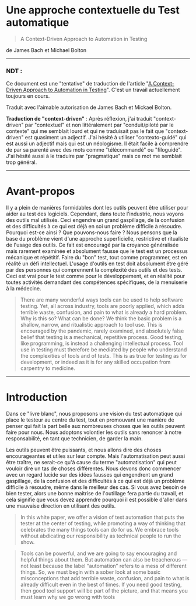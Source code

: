 # Une approche contextuelle du Test automatique

> A Context-Driven Approach to Automation in Testing

de James Bach et Michael Bolton

-------------------
### NDT : 
  Ce document est une "tentative" de traduction de l'article "[A Context-Driven Approach to Automation in Testing](http://www.satisfice.com/articles/cdt-automation.pdf)".
  C'est un travail actuellement toujours en cours.
  
  Traduit avec l'aimable autorisation de James Bach et Mickael Bolton.
  
**Traduction de "context-driven"** :
Après réflexion, j'ai traduit "context-driven" par "contextuel" et non littéralement par "conduit/piloté par le contexte" qui me semblait lourd et qui ne traduisait pas le fait que "context-driven" est quasiment un adjectif.
J'ai hésité à utiliser "contexto-guidé" qui est aussi un adjectif mais qui est un néologisme. Il était facile à comprendre de par sa parenté avec des mots comme "télécommandé" ou "filoguidé".  
J'ai hésité aussi à le traduire par "pragmatique" mais ce mot me semblait trop général.

-------------------

# Avant-propos

Il y a plein de manières formidables dont les outils peuvent être utiliser pour aider au test des logiciels. Cependant, dans toute l'industrie, nous  voyons des outils mal utilisés. Ceci engendre un grand gaspillage, de la confusion et des difficultés à ce qui est déjà en soi un problème difficile à résoudre. Pourquoi est-ce ainsi ? Que pouvons-nous faire ? Nous pensons que la base du problème vient d'une approche superficielle, restrictive et ritualiste de l'usage des outils. Ce fait est encouragé par la croyance généralisée mais rarement examinée et absolument fausse que le test est un processus mécanique et répétitif. Faire du "bon" test, tout comme programmer, est en réalité un défi intellectuel. L'usage d'outils en test doit absolument être géré par des personnes qui comprennent la complexité des outils et des tests. Ceci est vrai pour le test comme pour le développement, et en réalité pour toutes activités demandant des compétences spécifiques, de la menuiserie à la médecine.

> There are many wonderful ways tools can be used to help software testing. Yet, all across
industry, tools are poorly applied, which adds terrible waste, confusion, and pain to what is
already a hard problem. Why is this so? What can be done? We think the basic problem is a
shallow, narrow, and ritualistic approach to tool use. This is encouraged by the pandemic,
rarely examined, and absolutely false belief that testing is a mechanical, repetitive process.
Good testing, like programming, is instead a challenging intellectual process. Tool use in
testing must therefore be mediated by people who understand the complexities of tools and
of tests. This is as true for testing as for development, or indeed as it is for any skilled
occupation from carpentry to medicine.

------------------------------

# Introduction

Dans ce "livre blanc", nous proposons une vision du test automatique qui place le testeur au centre du test, tout en promouvant une manière de penser qui fait la part belle aux nombreuses choses que les outils peuvent faire pour nous. Nous adoptons volontier les outils sans renoncer à notre responsabilité, en tant que technicien, de garder la main. 

Les outils peuvent être puissants, et nous allons dire des choses encourageantes et utiles sur leur compte. Mais l'automatisation peut aussi être traître, ne serait-ce qu'à cause du terme "automatisation" qui peut vouloir dire un tas de choses différentes. Nous devons donc commencer avec un regard lucide sur des idées fausses qui engendrent un grand gaspillage, de la confusion et des difficultés à ce qui est déjà un problème difficile à résoudre, même dans le meilleur des cas. Si vous avez besoin de bien tester, alors une bonne maitrise de l'outillage fera partie du travail, et cela signifie que vous devez apprendre pourquoi il est possible d'aller dans une mauvaise direction en utilisant des outils.

> In this white paper, we offer a vision of test automation that puts the tester at the center of testing,
while promoting a way of thinking that celebrates the many things tools can do for us. We
embrace tools without abdicating our responsibility as technical people to run the show.

> Tools can be powerful, and we are going to say encouraging and helpful things about them. But
automation can also be treacherous — not least because the label “automation” refers to a mess of
different things. So, we must begin with a sober look at some basic misconceptions that add
terrible waste, confusion, and pain to what is already difficult even in the best of times. If you need
good testing, then good tool support will be part of the picture, and that means you must learn
why we go wrong with tools

